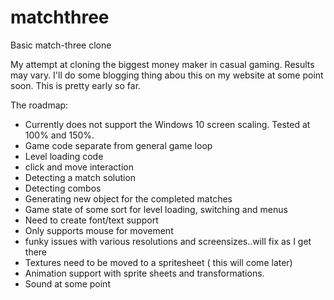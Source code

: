 # matchthree
Basic match-three clone

My attempt at cloning the biggest money maker in casual gaming. Results may vary.   I'll do some blogging thing abou this on my website at some point soon. This is pretty early so far. 

The roadmap:

* Currently does not support the Windows 10 screen scaling. Tested at 100% and 150%. 
* Game code separate from general game loop
* Level loading code
* click and move interaction
* Detecting a match solution
* Detecting combos
* Generating new object for the completed matches
* Game state of some sort for level loading, switching and menus
* Need to create font/text support
* Only supports mouse for movement
* funky issues with various resolutions and screensizes..will fix as I get there
* Textures need to be moved to a spritesheet ( this will come later)
* Animation support with sprite sheets and transformations. 
* Sound at some point
